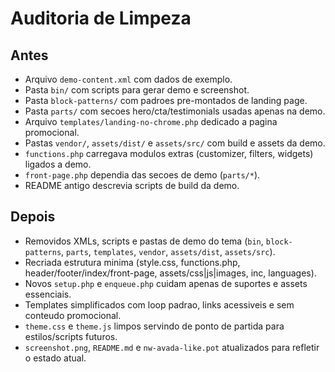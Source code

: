 ﻿# Auditoria de Limpeza

## Antes
- Arquivo `demo-content.xml` com dados de exemplo.
- Pasta `bin/` com scripts para gerar demo e screenshot.
- Pasta `block-patterns/` com padroes pre-montados de landing page.
- Pasta `parts/` com secoes hero/cta/testimonials usadas apenas na demo.
- Arquivo `templates/landing-no-chrome.php` dedicado a pagina promocional.
- Pastas `vendor/`, `assets/dist/` e `assets/src/` com build e assets da demo.
- `functions.php` carregava modulos extras (customizer, filters, widgets) ligados a demo.
- `front-page.php` dependia das secoes de demo (`parts/*`).
- README antigo descrevia scripts de build da demo.

## Depois
- Removidos XMLs, scripts e pastas de demo do tema (`bin`, `block-patterns`, `parts`, `templates`, `vendor`, `assets/dist`, `assets/src`).
- Recriada estrutura minima (style.css, functions.php, header/footer/index/front-page, assets/css|js|images, inc, languages).
- Novos `setup.php` e `enqueue.php` cuidam apenas de suportes e assets essenciais.
- Templates simplificados com loop padrao, links acessiveis e sem conteudo promocional.
- `theme.css` e `theme.js` limpos servindo de ponto de partida para estilos/scripts futuros.
- `screenshot.png`, `README.md` e `nw-avada-like.pot` atualizados para refletir o estado atual.
